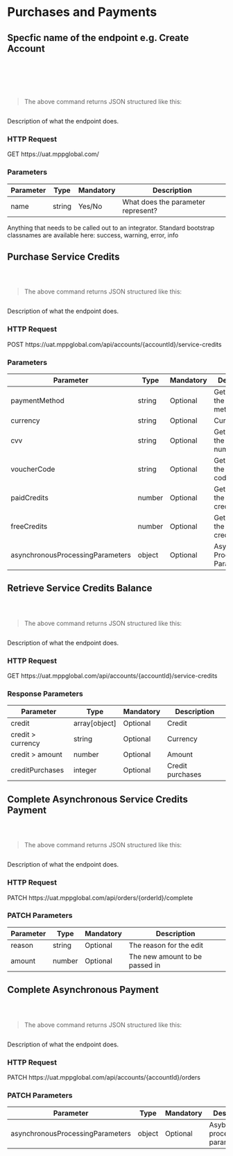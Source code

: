 # Purchases and Payments

## Specfic name of the endpoint e.g. Create Account

```shell

```

```csharp

```

```java

```

```ruby

```

```python

```

```javascript

```

> The above command returns JSON structured like this:

```json

```

Description of what the endpoint does.

### HTTP Request

<div class="endpoint-cont">
<span class="endpoint-verb endpoint-verb-get">GET</span>
<span class="endpoint-path">https://uat.mppglobal.com/</span>
</div>

### Parameters

Parameter | Type | Mandatory | Description | 
--------- | ------- | ------- | ----------- |
name | string | Yes/No | What does the parameter represent?

<aside class="success">
Anything that needs to be called out to an integrator. Standard bootstrap classnames are available here: success, warning, error, info
</aside>

## Purchase Service Credits

```shell

```

```csharp

```

```java

```

> The above command returns JSON structured like this:

```json

```

Description of what the endpoint does.

### HTTP Request

<div class="endpoint-cont">
<span class="endpoint-verb endpoint-verb-post">POST</span>
<span class="endpoint-path">https://uat.mppglobal.com/api/accounts/{accountId}/service-credits</span>
</div>

### Parameters

Parameter | Type | Mandatory | Description | 
--------- | ------- | ------- | ----------- |
paymentMethod | string | Optional | Gets or sets the payment method
currency | string | Optional | Currency
cvv | string | Optional | Gets or sets the cv2 number
voucherCode | string | Optional | Gets or sets the voucher code
paidCredits | number | Optional | Gets or sets the paid credits
freeCredits | number | Optional | Gets or sets the free credits
asynchronousProcessingParameters | object | Optional | Asynchronous Processing Parameters

## Retrieve Service Credits Balance

```shell

```

```csharp

```

```java

```

> The above command returns JSON structured like this:

```json

```

Description of what the endpoint does.

### HTTP Request

<div class="endpoint-cont">
<span class="endpoint-verb endpoint-verb-get">GET</span>
<span class="endpoint-path">https://uat.mppglobal.com/api/accounts/{accountId}/service-credits</span>
</div>

### Response Parameters

Parameter | Type | Mandatory | Description | 
--------- | ------- | ------- | ----------- |
credit | array[object] | Optional | Credit
credit > currency | string | Optional | Currency
credit > amount | number | Optional | Amount
creditPurchases | integer | Optional | Credit purchases

## Complete Asynchronous Service Credits Payment

```shell

```

```csharp

```

```java

```

> The above command returns JSON structured like this:

```json

```

Description of what the endpoint does.

### HTTP Request

<div class="endpoint-cont">
<span class="endpoint-verb endpoint-verb-patch">PATCH</span>
<span class="endpoint-path">https://uat.mppglobal.com/api/orders/{orderId}/complete</span>
</div>

### PATCH Parameters

Parameter | Type | Mandatory | Description | 
--------- | ------- | ------- | ----------- |
reason | string | Optional | The reason for the edit
amount | number | Optional | The new amount to be passed in






## Complete Asynchronous Payment

```shell

```

```csharp

```

```java

```

> The above command returns JSON structured like this:

```json

```

Description of what the endpoint does.

### HTTP Request

<div class="endpoint-cont">
<span class="endpoint-verb endpoint-verb-patch">PATCH</span>
<span class="endpoint-path">https://uat.mppglobal.com/api/accounts/{accountId}/orders</span>
</div>

### PATCH Parameters

Parameter | Type | Mandatory | Description | 
--------- | ------- | ------- | ----------- |
asynchronousProcessingParameters | object | Optional | Asybchronous processing parameters

